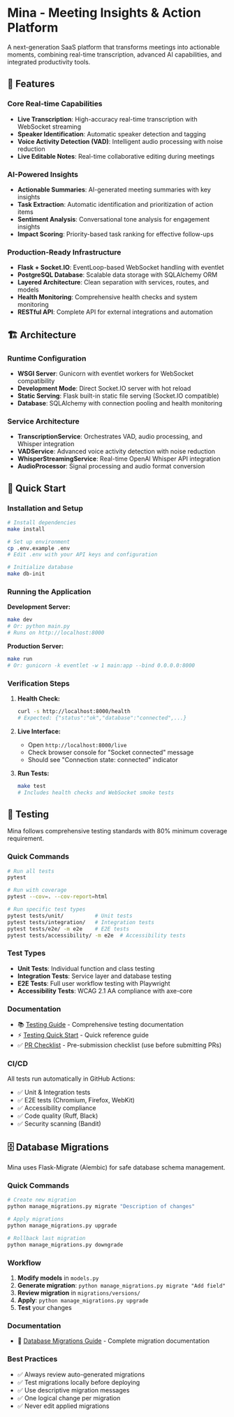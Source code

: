 # Mina - Meeting Insights & Action Platform

A next-generation SaaS platform that transforms meetings into actionable moments, combining real-time transcription, advanced AI capabilities, and integrated productivity tools.

## 🚀 Features

### Core Real-time Capabilities
- **Live Transcription**: High-accuracy real-time transcription with WebSocket streaming
- **Speaker Identification**: Automatic speaker detection and tagging
- **Voice Activity Detection (VAD)**: Intelligent audio processing with noise reduction
- **Live Editable Notes**: Real-time collaborative editing during meetings

### AI-Powered Insights
- **Actionable Summaries**: AI-generated meeting summaries with key insights
- **Task Extraction**: Automatic identification and prioritization of action items
- **Sentiment Analysis**: Conversational tone analysis for engagement insights
- **Impact Scoring**: Priority-based task ranking for effective follow-ups

### Production-Ready Infrastructure
- **Flask + Socket.IO**: EventLoop-based WebSocket handling with eventlet
- **PostgreSQL Database**: Scalable data storage with SQLAlchemy ORM  
- **Layered Architecture**: Clean separation with services, routes, and models
- **Health Monitoring**: Comprehensive health checks and system monitoring
- **RESTful API**: Complete API for external integrations and automation

## 🏗️ Architecture

### Runtime Configuration
- **WSGI Server**: Gunicorn with eventlet workers for WebSocket compatibility
- **Development Mode**: Direct Socket.IO server with hot reload
- **Static Serving**: Flask built-in static file serving (Socket.IO compatible)
- **Database**: SQLAlchemy with connection pooling and health monitoring

### Service Architecture
- **TranscriptionService**: Orchestrates VAD, audio processing, and Whisper integration
- **VADService**: Advanced voice activity detection with noise reduction  
- **WhisperStreamingService**: Real-time OpenAI Whisper API integration
- **AudioProcessor**: Signal processing and audio format conversion

## 🚀 Quick Start

### Installation and Setup

```bash
# Install dependencies  
make install

# Set up environment
cp .env.example .env
# Edit .env with your API keys and configuration

# Initialize database
make db-init
```

### Running the Application

**Development Server:**
```bash
make dev
# Or: python main.py
# Runs on http://localhost:8000
```

**Production Server:**
```bash  
make run
# Or: gunicorn -k eventlet -w 1 main:app --bind 0.0.0.0:8000
```

### Verification Steps

1. **Health Check:**
   ```bash
   curl -s http://localhost:8000/health
   # Expected: {"status":"ok","database":"connected",...}
   ```

2. **Live Interface:**
   - Open `http://localhost:8000/live`
   - Check browser console for "Socket connected" message
   - Should see "Connection state: connected" indicator

3. **Run Tests:**
   ```bash
   make test
   # Includes health checks and WebSocket smoke tests
   ```

## 🧪 Testing

Mina follows comprehensive testing standards with 80% minimum coverage requirement.

### Quick Commands

```bash
# Run all tests
pytest

# Run with coverage
pytest --cov=. --cov-report=html

# Run specific test types
pytest tests/unit/          # Unit tests
pytest tests/integration/   # Integration tests
pytest tests/e2e/ -m e2e    # E2E tests
pytest tests/accessibility/ -m e2e  # Accessibility tests
```

### Test Types

- **Unit Tests**: Individual function and class testing
- **Integration Tests**: Service layer and database testing  
- **E2E Tests**: Full user workflow testing with Playwright
- **Accessibility Tests**: WCAG 2.1 AA compliance with axe-core

### Documentation

- 📚 [Testing Guide](docs/testing-guide.md) - Comprehensive testing documentation
- ⚡ [Testing Quick Start](docs/testing-quickstart.md) - Quick reference guide
- ✅ [PR Checklist](docs/pull-request-checklist.md) - Pre-submission checklist (use before submitting PRs)

### CI/CD

All tests run automatically in GitHub Actions:
- ✅ Unit & Integration tests
- ✅ E2E tests (Chromium, Firefox, WebKit)
- ✅ Accessibility compliance
- ✅ Code quality (Ruff, Black)
- ✅ Security scanning (Bandit)

## 🗄️ Database Migrations

Mina uses Flask-Migrate (Alembic) for safe database schema management.

### Quick Commands

```bash
# Create new migration
python manage_migrations.py migrate "Description of changes"

# Apply migrations
python manage_migrations.py upgrade

# Rollback last migration
python manage_migrations.py downgrade
```

### Workflow

1. **Modify models** in `models.py`
2. **Generate migration**: `python manage_migrations.py migrate "Add field"`
3. **Review migration** in `migrations/versions/`
4. **Apply**: `python manage_migrations.py upgrade`
5. **Test** your changes

### Documentation

- 📖 [Database Migrations Guide](docs/database-migrations.md) - Complete migration documentation

### Best Practices

- ✅ Always review auto-generated migrations
- ✅ Test migrations locally before deploying
- ✅ Use descriptive migration messages
- ✅ One logical change per migration
- ✅ Never edit applied migrations

